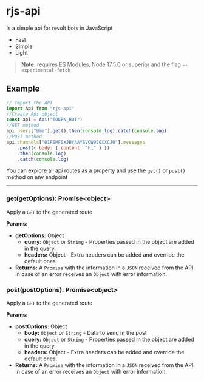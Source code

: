 # rjs-api

Is a simple api for revolt bots in JavaScript

-   Fast
-   Simple
-   Light

> **Note:** requires ES Modules, Node 17.5.0 or superior and the flag `--experimental-fetch`

## Example

```js
// Import the API
import Api from "rjs-api"
//Create Api object
const api = Api("TOKEN_BOT")
//GET method
api.users["@me"].get().then(console.log).catch(console.log)
//POST method
api.channels["01FSMFSXJBYAAYSVCW9JGXXCJ0"].messages
    .post({ body: { content: "hi" } })
    .then(console.log)
    .catch(console.log)
```

You can explore all api routes as a property and use the `get()` or `post()` method on any endpoint

---

### get(getOptions): Promise\<object>

Apply a `GET` to the generated route

**Params:**

-   **getOptions:** Object
    -   **query:** `Object` or `String` - Properties passed in the object are added in the query.
    -   **headers:** Object - Extra headers can be added and override the default ones.
-   **Returns:** A `Promise` with the information in a `JSON` received from the API. In case of an error receives an `Object` with error information.

### post(postOptions): Promise\<object>

Apply a `GET` to the generated route

**Params:**

-   **postOptions:** Object
    -   **body:** `Object` or `String` - Data to send in the post
    -   **query:** `Object` or `String` - Properties passed in the object are added in the query.
    -   **headers:** Object - Extra headers can be added and override the default ones.
-   **Returns:** A `Promise` with the information in a `JSON` received from the API. In case of an error receives an `Object` with error information.